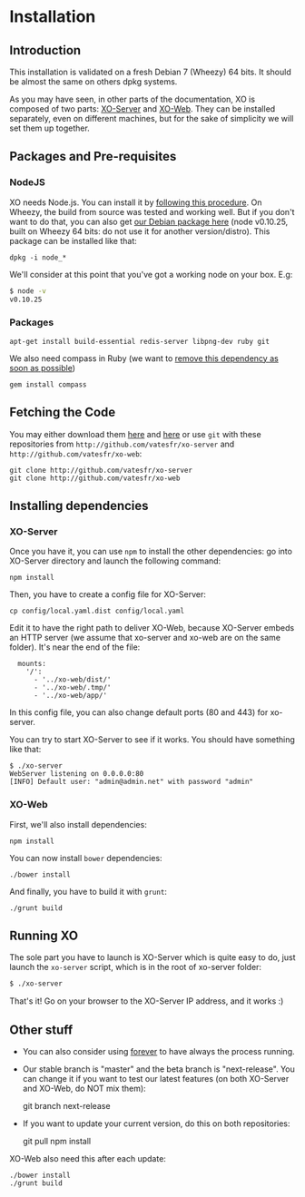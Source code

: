 # Installation

## Introduction

This installation is validated on a fresh Debian 7 (Wheezy) 64 bits. It should be almost the same on others dpkg systems.

As you may have seen, in other parts of the documentation, XO is composed of two parts: [XO-Server](https://github.com/vatesfr/xo-server/) and [XO-Web](https://github.com/vatesfr/xo-web/). They can be installed separately, even on different machines, but for the sake of simplicity we will set them up together.

## Packages and Pre-requisites

### NodeJS

XO needs Node.js. You can install it by [following this procedure](https://github.com/joyent/node/wiki/Installing-Node.js-via-package-manager). On Wheezy, the build from source was tested and working well. But if you don't want to do that, you can also get [our Debian package here](http://dev1.vates.fr/node_0.10.25-1_amd64.deb) (node v0.10.25,  built on Wheezy 64 bits: do not use it for another version/distro). This package can be installed like that:


	dpkg -i node_*


We'll consider at this point that you've got a working node on your box. E.g:

```bash
$ node -v
v0.10.25
```

### Packages


	apt-get install build-essential redis-server libpng-dev ruby git


We also need compass in Ruby (we want to [remove this dependency as soon as possible](https://github.com/vatesfr/xo-web/issues/44))

	gem install compass


## Fetching the Code

You may either download them [here](https://github.com/vatesfr/xo-server/archive/master.zip) and [here](https://github.com/vatesfr/xo-web/archive/master.zip) or use `git` with these repositories from `http://github.com/vatesfr/xo-server` and `http://github.com/vatesfr/xo-web`:

	git clone http://github.com/vatesfr/xo-server
	git clone http://github.com/vatesfr/xo-web

## Installing dependencies

### XO-Server

Once you have it, you can use `npm` to install the other dependencies: go into XO-Server directory and launch the following command:

	npm install

Then, you have to create a config file for XO-Server:

	cp config/local.yaml.dist config/local.yaml

Edit it to have the right path to deliver XO-Web, because XO-Server embeds an HTTP server (we assume that xo-server and xo-web are on the same folder). It's near the end of the file:

```
  mounts:
    '/':
      - '../xo-web/dist/'
      - '../xo-web/.tmp/'
      - '../xo-web/app/'
```
In this config file, you can also change default ports (80 and 443) for xo-server.

You can try to start XO-Server to see if it works. You should have something like that:

```
$ ./xo-server 
WebServer listening on 0.0.0.0:80
[INFO] Default user: "admin@admin.net" with password "admin"
```
### XO-Web

First, we'll also install dependencies:

	npm install

You can now install `bower` dependencies:

	./bower install

And finally, you have to build it with `grunt`:

	./grunt build

## Running XO

The sole part you have to launch is XO-Server which is quite easy to do, just launch the `xo-server` script, which is in the root of xo-server folder:

```bash
$ ./xo-server
```
That's it! Go on your browser to the XO-Server IP address, and it works :)

## Other stuff

- You can also consider using [forever](https://github.com/nodejitsu/forever) to have always the process running.
- Our stable branch is "master" and the beta branch is "next-release". You can change it if you want to test our latest features (on both XO-Server and XO-Web, do NOT mix them):

	git branch next-release

- If you want to update your current version, do this on both repositories:

	git pull
	npm install

XO-Web also need this after each update:

	./bower install
	./grunt build
